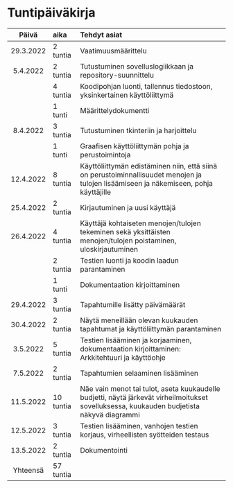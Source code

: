 # Tuntipäiväkirja

|Päivä    |aika    |Tehdyt asiat|
|:-------:|:-------|:-----|
|29.3.2022|2 tuntia| Vaatimuusmäärittelu|
|5.4.2022|2 tuntia|  Tutustuminen sovelluslogiikkaan ja repository-suunnittelu|
|        |4 tuntia|  Koodipohjan luonti, tallennus tiedostoon, yksinkertainen käyttöliittymä|
|        |1 tunti |  Määrittelydokumentti|
|8.4.2022|3 tuntia| Tutustuminen tkinteriin ja harjoittelu|
|        |1 tunti | Graafisen käyttöliittymän pohja ja perustoimintoja|
|12.4.2022|8 tuntia| Käyttöliittymän edistäminen niin, että siinä on perustoiminnallisuudet menojen ja tulojen lisäämiseen ja näkemiseen, pohja käyttäjille|
|25.4.2022|2 tuntia| Kirjautuminen ja uusi käyttäjä |
|26.4.2022|4 tuntia| Käyttäjä kohtaiseten menojen/tulojen tekeminen sekä yksittäisten menojen/tulojen poistaminen, uloskirjautuminen |
|         |2 tuntia| Testien luonti ja koodin laadun parantaminen
|         |1 tunti | Dokumentaation kirjoittaminen |
|29.4.2022|3 tuntia| Tapahtumille lisätty päivämäärät |
|30.4.2022|2 tuntia| Näytä meneillään olevan kuukauden tapahtumat ja käyttöliittymän parantaminen |
|3.5.2022| 5 tuntia| Testien lisääminen ja korjaaminen, dokumentaation kirjoittaminen: Arkkitehtuuri ja käyttöohje |
|7.5.2022| 2 tuntia| Tapahtumien selaaminen lisääminen |
|11.5.2022|10 tuntia| Näe vain menot tai tulot, aseta kuukaudelle budjetti, näytä järkevät virheilmoitukset sovelluksessa, kuukauden budjetista näkyvä diagrammi |
|12.5.2022|3 tuntia| Testien lisääminen, vanhojen testien korjaus, virheellisten syötteiden testaus
|13.5.2022|2 tuntia| Dokumentointi |
|Yhteensä|57 tuntia|              |
